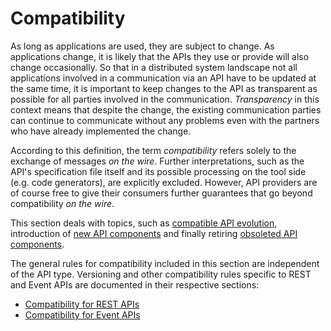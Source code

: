 # Compatibility

As long as applications are used, they are subject to change. As applications change, it is likely that the APIs they use or provide will also change occasionally. So that in a distributed system landscape not all applications involved in a communication via an API have to be updated at the same time, it is important to keep changes to the API as transparent as possible for all parties involved in the communication. _Transparency_ in this context means that despite the change, the existing communication parties can continue to communicate without any problems even with the partners who have already implemented the change.

According to this definition, the term _compatibility_ refers solely to the exchange of messages _on the wire_. Further interpretations, such as the API's specification file itself and its possible processing on the tool side (e.g. code generators), are explicitly excluded. However, API providers are of course free to give their consumers further guarantees that go beyond compatibility _on the wire_.

This section deals with topics, such as [compatible API evolution](./010_Compatible-changes/000_index.md), introduction of [new API components](./020_Preview/000_index.md) and finally retiring [obsoleted API components](./030_Deprecation/000_index.md).

The general rules for compatibility included in this section are independent of the API type.
Versioning and other compatibility rules specific to REST and Event APIs are documented in their respective sections:

- [Compatibility for REST APIs](../../030_REST-GUIDELINES/050_Compatibility/000_index.md)
- [Compatibility for Event APIs](../../040_EVENT-GUIDELINES/050_Compatibility/index.md)
